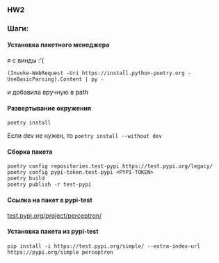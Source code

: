 ### HW2

### Шаги:

#### Установка пакетного менеджера
я с винды :'(
```
(Invoke-WebRequest -Uri https://install.python-poetry.org -UseBasicParsing).Content | py -
```
и добавила вручную в path

#### Развертывание окружения
```
poetry install
```

Если dev не нужен, то
`poetry install --without dev`

#### Сборка пакета

```
poetry config repositories.test-pypi https://test.pypi.org/legacy/
poetry config pypi-token.test-pypi <PYPI-TOKEN>
poetry build
poetry publish -r test-pypi
```

#### Ссылка на пакет в pypi-test
[test.pypi.org/project/perceptron/](https://test.pypi.org/project/perceptron/)

#### Установка пакета из pypi-test
```
pip install -i https://test.pypi.org/simple/ --extra-index-url https://pypi.org/simple perceptron
```
